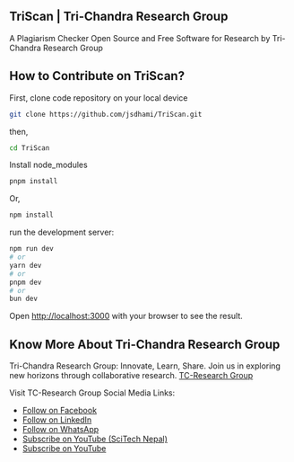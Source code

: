 ## TriScan | Tri-Chandra Research Group
A Plagiarism Checker Open Source and Free Software for Research by Tri-Chandra Research Group

## How to Contribute on TriScan?
First, clone code repository on your local device
```bash
git clone https://github.com/jsdhami/TriScan.git
```
then,
```bash
cd TriScan
```
Install node_modules
```bash
pnpm install
```
Or,
```bash
npm install
```

run the development server:

```bash
npm run dev
# or
yarn dev
# or
pnpm dev
# or
bun dev
```

Open [http://localhost:3000](http://localhost:3000) with your browser to see the result.


## Know More About Tri-Chandra Research Group 

Tri-Chandra Research Group: Innovate, Learn, Share. Join us in exploring new horizons through collaborative research. [TC-Research Group](https://www.facebook.com/TriChandraResearchGroup)

Visit TC-Research Group Social Media Links:
- [Follow on Facebook](https://www.facebook.com/TriChandraResearchGroup)
- [Follow on LinkedIn](https://www.linkedin.com/company/tc-researchgroup)
- [Follow on WhatsApp](https://whatsapp.com/channel/0029VafGv4e5K3zbbFNfl42s)
- [Subscribe on YouTube (SciTech Nepal)](https://www.youtube.com/@SciTechNepal?sub_confirmation=1)
- [Subscribe on YouTube](https://www.youtube.com/@Tri-ChandraResearchGroup?sub_confirmation=1)
